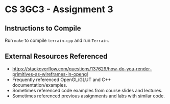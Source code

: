 # CS 3GC3 - Assignment 3

## Instructions to Compile

Run `make` to compile `terrain.cpp` and run `Terrain`.

## External Resources Referenced

- <https://stackoverflow.com/questions/137629/how-do-you-render-primitives-as-wireframes-in-opengl>
- Frequently referenced OpenGL/GLUT and C++ documentation/examples.
- Sometimes referenced code examples from course slides and lectures.
- Sometimes referenced previous assignments and labs with similar code.